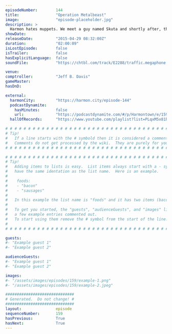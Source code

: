 ```yaml
---
episodeNumber:        144
title:                "Operation Metalbeast"
image:                "episode-placeholder.jpg"
description: >
  Harmon hates muppets. We meet a guy named Skuta and shortly after, the most intense fan in the show's history. Watch the video at harmontown.com/live!
showDate:             
releaseDate:          "2015-04-29 08:32:00Z"
duration:             "02:00:09"
isLostEpisode:        false
isTrailer:            false
hasExplicitLanguage:  false
soundFile:            "https://chtbl.com/track/E2288/traffic.megaphone.fm/STA9452351749.mp3?updated=1562009622"

venue:                
comptroller:          "Jeff B. Davis"
gameMaster:           
hasDnD:               

external:
  harmonCity:         "https://harmon.city/episode-144"
  podcastDynamite:
    hasMinutes:       false
    url:              "https://podcastdynamite.com/#/p/Harmontown/e/159/144"
  hallOfRecords:      "https://www.youtube.com/playlist?list=PLqxM5x81hNObgpjhjT2pSkoeR3G1Kw5hP"

# # # # # # # # # # # # # # # # # # # # # # # # # # # # # # # # # # # # # # # # # # # # #
# Tip!
#   If a line starts with the # symbold then it is considered a comment.
#   Comments do not get processed by the wiki.  They are purely for your information.
# # # # # # # # # # # # # # # # # # # # # # # # # # # # # # # # # # # # # # # # # # # # #

# # # # # # # # # # # # # # # # # # # # # # # # # # # # # # # # # # # # # # # # # # # # #
# Tip!
#   Adding items to lists is easy.  List items always start with a - symbol and have
#   have the same identation as the list name.  Here is an example.
#
#    foods:
#    - "bacon"
#    - "sausages"
#
#   In this example the list name is "foods" and it has two items (bacon, and sausages).
#
#   To get you started, the "guests", "audienceGuests", and "images" lists below have
#   a few example entries commented out.
#   To start using them remove the # symbol from the start of the line.
#
# # # # # # # # # # # # # # # # # # # # # # # # # # # # # # # # # # # # # # # # # # # # #

guests:
#- "Example guest 1"
#- "Example guest 2"

audienceGuests:
#- "Example guest 1"
#- "Example guest 2"

images:
#- "/assets/images/episodes/159/example-1.png"
#- "/assets/images/episodes/159/example-2.jpeg"

##############################
# Generated.  Do not change! #
##############################
layout:               episode
sequenceNumber:       159
hasPrevious:          True
hasNext:              True
---
```


<!-- The episode description will be rendered here -->

<!-- Add your content BELOW here -->
<!-- vvvvvvvvvvvvvvvvvvvvvvvvvvv -->




<!-- ^^^^^^^^^^^^^^^^^^^^^^^^^^^ -->
<!-- Add your content ABOVE here -->

<!-- The episode gallery will be rendered here -->